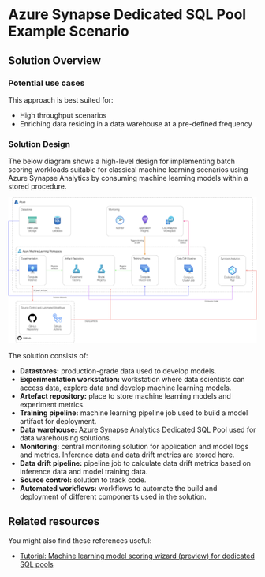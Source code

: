 # Azure Synapse Dedicated SQL Pool Example Scenario

## Solution Overview

### Potential use cases

This approach is best suited for:

- High throughput scenarios
- Enriching data residing in a data warehouse at a pre-defined frequency

### Solution Design

The below diagram shows a high-level design for implementing batch scoring workloads suitable for classical machine learning scenarios using Azure Synapse Analytics by consuming machine learning models within a stored procedure.

![design](./images/design-sql.png)

The solution consists of:

- **Datastores:** production-grade data used to develop models.
- **Experimentation workstation:** workstation where data scientists can access data, explore data and develop machine learning models.
- **Artefact repository:** place to store machine learning models and experiment metrics.
- **Training pipeline:** machine learning pipeline job used to build a model artifact for deployment.
- **Data warehouse:** Azure Synapse Analytics Dedicated SQL Pool used for data warehousing solutions.
- **Monitoring:** central monitoring solution for application and model logs and metrics. Inference data and data drift metrics are stored here.
- **Data drift pipeline:** pipeline job to calculate data drift metrics based on inference data and model training data.
- **Source control:** solution to track code.
- **Automated workflows:** workflows to automate the build and deployment of different components used in the solution.

## Related resources

You might also find these references useful:

- [Tutorial: Machine learning model scoring wizard (preview) for dedicated SQL pools
](https://docs.microsoft.com/en-us/azure/synapse-analytics/machine-learning/tutorial-sql-pool-model-scoring-wizard)
